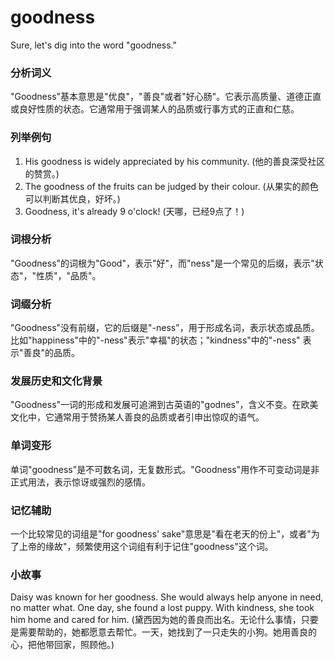 # goodness

Sure, let's dig into the word "goodness."

  

### 分析词义

  

"Goodness"基本意思是"优良"，"善良"或者"好心肠"。它表示高质量、道德正直或良好性质的状态。它通常用于强调某人的品质或行事方式的正直和仁慈。

  

### 列举例句

  

1.  His goodness is widely appreciated by his community. (他的善良深受社区的赞赏。)
2.  The goodness of the fruits can be judged by their colour. (从果实的颜色可以判断其优良，好坏。)
3.  Goodness, it's already 9 o'clock! (天哪，已经9点了！)

  

### 词根分析

  

"Goodness"的词根为"Good"，表示"好"，而"ness"是一个常见的后缀，表示"状态"，"性质"，"品质"。

  

### 词缀分析

  

"Goodness"没有前缀，它的后缀是"-ness"，用于形成名词，表示状态或品质。比如"happiness"中的"-ness"表示"幸福"的状态；"kindness"中的"-ness" 表示"善良"的品质。

  

### 发展历史和文化背景

  

"Goodness"一词的形成和发展可追溯到古英语的"godnes"，含义不变。在欧美文化中，它通常用于赞扬某人善良的品质或者引申出惊叹的语气。

  

### 单词变形

  

单词"goodness"是不可数名词，无复数形式。"Goodness"用作不可变动词是非正式用法，表示惊讶或强烈的感情。

  

### 记忆辅助

  

一个比较常见的词组是"for goodness' sake"意思是"看在老天的份上"，或者"为了上帝的缘故"，频繁使用这个词组有利于记住"goodness"这个词。

  

### 小故事

  

Daisy was known for her goodness. She would always help anyone in need, no matter what. One day, she found a lost puppy. With kindness, she took him home and cared for him. (黛西因为她的善良而出名。无论什么事情，只要是需要帮助的，她都愿意去帮忙。一天，她找到了一只走失的小狗。她用善良的心，把他带回家，照顾他。)
